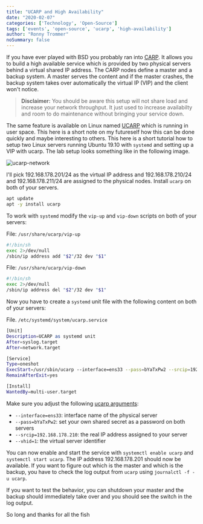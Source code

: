 ```yaml
---
title: "UCARP and High Availability"
date: "2020-02-07"
categories: ['Technology', 'Open-Source']
tags: ['events', 'open-source', 'ucarp', 'high-availability']
author: "Ronny Trommer"
noSummary: false
---
```


If you have ever played with BSD you probably ran into [CARP](https://en.wikipedia.org/wiki/Common_Address_Redundancy_Protocol).
It allows you to build a high available service which is provided by two physical servers behind a virtual shared IP address.
The CARP nodes define a master and a backup system.
A master serves the content and if the master crashes, the backup system takes over automatically the virtual IP (VIP) and the client won't notice.

> **Disclaimer:**
> You should be aware this setup will not share load and increase your network throughput.
> It just used to increase availabilty and room to do maintenance without bringing your service down.

The same feature is available on Linux named [UCARP](http://manpages.ubuntu.com/manpages/trusty/man8/ucarp.8.html) which is running in user space.
This here is a short note on my futureself how this can be done quickly and maybe interesting to others.
This here is a short tutorial how to setup two Linux servers running Ubuntu 19.10 with `systemd` and setting up a VIP with ucarp.
The lab setup looks something like in the following image.

![ucarp-network](/images/carp-setup.svg)

I'll pick 192.168.178.201/24 as the virtual IP address and 192.168.178.210/24 and 192.168.178.211/24 are assigned to the physical nodes.
Install `ucarp` on both of your servers.

```bash
apt update
apt -y install ucarp
```

To work with `systemd` modify the `vip-up` and `vip-down` scripts on both of your servers:

File: `/usr/share/ucarp/vip-up`

```bash
#!/bin/sh
exec 2>/dev/null
/sbin/ip address add "$2"/32 dev "$1"
```

File: `/usr/share/ucarp/vip-down`

```bash
#!/bin/sh
exec 2>/dev/null
/sbin/ip address del "$2"/32 dev "$1"
```

Now you have to create a `systemd` unit file with the following content on both of your servers:

File. `/etc/systemd/system/ucarp.service`

```bash
[Unit]
Description=UCARP as systemd unit
After=syslog.target
After=network.target

[Service]
Type=oneshot
ExecStart=/usr/sbin/ucarp --interface=ens33 --pass=bYaTxPw2 --srcip=192.168.178.210 --vhid=1 --addr=192.168.178.201 --shutdown --preempt --upscript=/usr/share/ucarp/vip-up --downscript=/usr/share/ucarp/vip-down -B
RemainAfterExit=yes

[Install]
WantedBy=multi-user.target
```

Make sure you adjust the following [ucarp arguments](http://manpages.ubuntu.com/manpages/trusty/man8/ucarp.8.html):

* `--interface=ens33`: interface name of the physical server
* `--pass=bYaTxPw2`: set your own shared secret as a password on both servers
* `--srcip=192.168.178.210`: the real IP address assigned to your server
* `--vhid=1`: the virtual server identifier

You can now enable and start the service with `systemctl enable ucarp` and `systemctl start ucarp`.
The IP address 192.168.178.201 should now be available.
If you want to figure out which is the master and which is the backup, you have to check the log output from `ucarp` using `journalctl -f -u ucarp`.

If you want to test the behavior, you can shutdown your master and the backup should immediately take over and you should see the switch in the log output.

So long and thanks for all the fish

